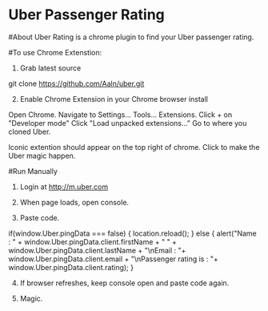 Uber Passenger Rating
===

#About
Uber Rating is a chrome plugin to find your Uber passenger rating.

#To use Chrome Extenstion:

1) Grab latest source

git clone https://github.com/Aaln/uber.git

2) Enable Chrome Extension in your Chrome browser install

Open Chrome.
Navigate to Settings... Tools... Extensions.
Click + on "Developer mode"
Click "Load unpacked extensions..."
Go to where you cloned Uber.

Iconic extention should appear on the top right of chrome.
Click to make the Uber magic happen.

#Run Manually

1. Login at http://m.uber.com

2. When page loads, open console.

3. Paste code.

if(window.Uber.pingData === false) { location.reload(); } else { alert("Name : " + window.Uber.pingData.client.firstName + " " + window.Uber.pingData.client.lastName + "\nEmail : "+ window.Uber.pingData.client.email + "\nPassenger rating is : "+ window.Uber.pingData.client.rating); }

4. If browser refreshes, keep console open and paste code again.

5. Magic.
